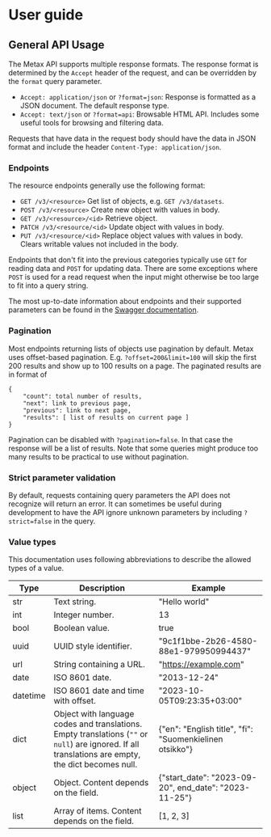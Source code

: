 # User guide

## General API Usage

The Metax API supports multiple response formats. The response format is
determined by the `Accept` header of the request,
and can be overridden by the `format` query parameter.

- `Accept: application/json` or `?format=json`: 
  Response is formatted as a JSON document. The default response type. 
- `Accept: text/json` or `?format=api`: 
  Browsable HTML API. Includes some useful tools for browsing and filtering data.

Requests that have data in the request body should have the data in JSON format 
and include the header `Content-Type: application/json`.

### Endpoints

The resource endpoints generally use the following format:

- `GET /v3/<resource>` Get list of objects, e.g. `GET /v3/datasets`.
- `POST /v3/<resource>` Create new object with values in body.
- `GET /v3/<resource>/<id>` Retrieve object.
- `PATCH /v3/<resource/<id>` Update object with values in body.
- `PUT /v3/<resource/<id>` Replace object values with values in body. Clears writable values not included in the body.

Endpoints that don't fit into the previous categories typically 
use `GET` for reading data and `POST` for updating data. There are some exceptions 
where `POST` is used for a read request when the input might otherwise be too large to fit
into a query string.

The most up-to-date information about endpoints and their supported parameters can be found in
the [Swagger documentation](/swagger/).


### Pagination

Most endpoints returning lists of objects use pagination by default. 
Metax uses offset-based pagination. E.g. `?offset=200&limit=100` will skip the first 200 results 
and show up to 100 results on a page. The paginated results are in format of

```
{
    "count": total number of results,
    "next": link to previous page,
    "previous": link to next page,
    "results": [ list of results on current page ]
}
```

Pagination can be disabled with `?pagination=false`. In that case the response will be a list of results.
Note that some queries might produce too many results to be practical to use without pagination.


### Strict parameter validation

By default, requests containing query parameters the API does not recognize will return an error. 
It can sometimes be useful during development to have the API ignore unknown parameters by including
`?strict=false` in the query.


### Value types

This documentation uses following abbreviations to describe the allowed types of a value.

| Type     | Description                                                                                                                                         | Example                                                 |
|----------|-----------------------------------------------------------------------------------------------------------------------------------------------------|---------------------------------------------------------|
| str      | Text string.                                                                                                                                        | "Hello world"                                           |
| int      | Integer number.                                                                                                                                     | 13                                                      |
| bool     | Boolean value.                                                                                                                                      | true                                                    |
| uuid     | UUID style identifier.                                                                                                                              | "9c1f1bbe-2b26-4580-88e1-979950994437"                  |
| url      | String containing a URL.                                                                                                                            | "https://example.com"                                   |
| date     | ISO 8601 date.                                                                                                                                      | "2013-12-24"                                            |
| datetime | ISO 8601 date and time with offset.                                                                                                                 | "2023-10-05T09:23:35+03:00"                             |
| dict     | Object with language codes and translations. Empty translations (`""` or `null`) are ignored. If all translations are empty, the dict becomes null. | {"en": "English title", "fi": "Suomenkielinen otsikko"} |
| object   | Object. Content depends on the field.                                                                                                               | {"start_date": "2023-09-20", end_date": "2023-11-25"}   |
| list     | Array of items. Content depends on the field.                                                                                                       | [1, 2, 3]                                               |
